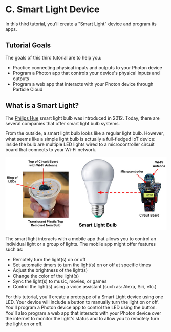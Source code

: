 # C. Smart Light Device

In this third tutorial, you'll create a "Smart Light" device and program its apps.

## Tutorial Goals

The goals of this third tutorial are to help you:

* Practice connecting physical inputs and outputs to your Photon device
* Program a Photon app that controls your device's physical inputs and outputs
* Program a web app that interacts with your Photon device through Particle Cloud

## What is a Smart Light?

The [Philips Hue](http://www2.meethue.com/en-us/) smart light bulb was introduced in 2012. Today, there are several companies that offer smart light bulb systems.

From the outside, a smart light bulb looks like a regular light bulb. However, what seems like a simple light bulb is actually a full-fledged IoT device:  inside the bulb are multiple LED lights wired to a microcontroller circuit board that connects to your Wi-Fi network.

![](../../.gitbook/assets/smart-light-interior.jpg)

The smart light interacts with a mobile app that allows you to control an individual light or a group of lights. The mobile app might offer features such as:

* Remotely turn the light\(s\) on or off
* Set automatic timers to turn the light\(s\) on or off at specific times
* Adjust the brightness of the light\(s\)
* Change the color of the light\(s\)
* Sync the light\(s\) to music, movies, or games
* Control the light\(s\) using a voice assistant \(such as: Alexa, Siri, etc.\)

For this tutorial, you'll create a prototype of a Smart Light device using one LED. Your device will include a button to manually turn the light on or off. You'll program a Photon device app to control the LED using the button. You'll also program a web app that interacts with your Photon device over the internet to monitor the light's status and to allow you to remotely turn the light on or off.

